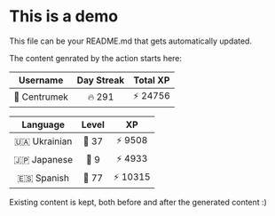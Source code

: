 # This is a demo

This file can be your README.md that gets automatically updated.

The content genrated by the action starts here:

<!--START_SECTION:duolingoStats-->
<!-- Automatically generated with https://github.com/centrumek/duolingo-readme-stats-->

| Username | Day Streak | Total XP |
|:---:|:---:|:---:|
| 👤 Centrumek | 🔥 291 | ⚡ 24756 |

| Language | Level | XP |
|:---:|:---:|:---:|
| 🇺🇦 Ukrainian | 👑 37 | ⚡ 9508 |
| 🇯🇵 Japanese | 👑 9 | ⚡ 4933 |
| 🇪🇸 Spanish | 👑 77 | ⚡ 10315 |

<!--END_SECTION:duolingoStats-->

Existing content is kept, both before and after the generated content :)
